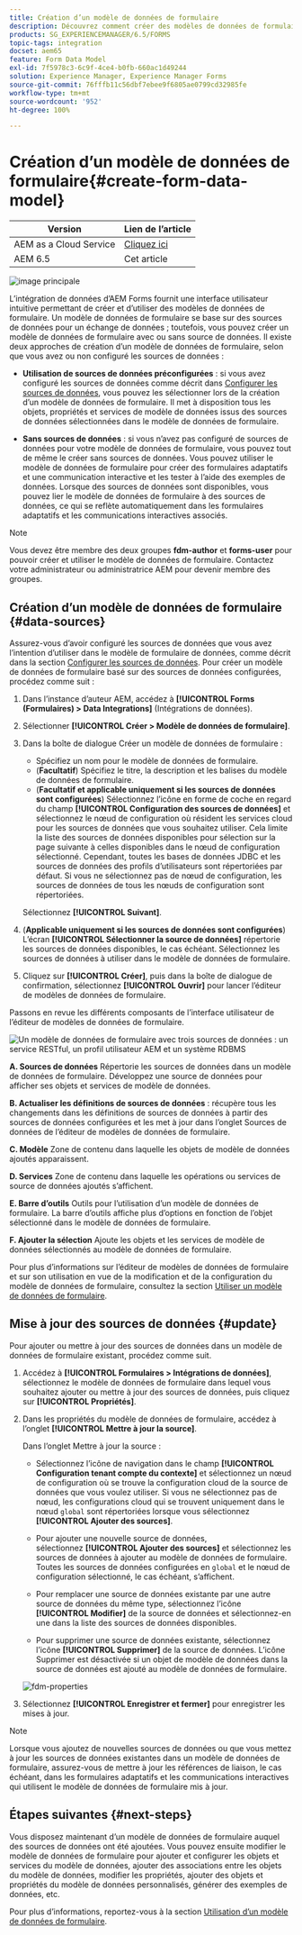 ```yaml
---
title: Création d’un modèle de données de formulaire
description: Découvrez comment créer des modèles de données de formulaire avec ou sans sources de données configurées.
products: SG_EXPERIENCEMANAGER/6.5/FORMS
topic-tags: integration
docset: aem65
feature: Form Data Model
exl-id: 7f5978c3-6c9f-4ce4-b0fb-660ac1d49244
solution: Experience Manager, Experience Manager Forms
source-git-commit: 76fffb11c56dbf7ebee9f6805ae0799cd32985fe
workflow-type: tm+mt
source-wordcount: '952'
ht-degree: 100%

---
```


# Création d’un modèle de données de formulaire{#create-form-data-model}

| Version | Lien de l’article |
| -------- | ---------------------------- |
| AEM as a Cloud Service | [Cliquez ici](https://experienceleague.adobe.com/docs/experience-manager-cloud-service/content/forms/integrate/use-form-data-model/create-form-data-models.html?lang=fr) |
| AEM 6.5 | Cet article |


![image principale](do-not-localize/data-integration.png)

L’intégration de données d’AEM Forms fournit une interface utilisateur intuitive permettant de créer et d’utiliser des modèles de données de formulaire. Un modèle de données de formulaire se base sur des sources de données pour un échange de données ; toutefois, vous pouvez créer un modèle de données de formulaire avec ou sans source de données. Il existe deux approches de création d’un modèle de données de formulaire, selon que vous avez ou non configuré les sources de données :

* **Utilisation de sources de données préconfigurées** : si vous avez configuré les sources de données comme décrit dans [Configurer les sources de données](../../forms/using/configure-data-sources.md), vous pouvez les sélectionner lors de la création d’un modèle de données de formulaire. Il met à disposition tous les objets, propriétés et services de modèle de données issus des sources de données sélectionnées dans le modèle de données de formulaire.

* **Sans sources de données** : si vous n’avez pas configuré de sources de données pour votre modèle de données de formulaire, vous pouvez tout de même le créer sans sources de données. Vous pouvez utiliser le modèle de données de formulaire pour créer des formulaires adaptatifs et une communication interactive et les tester à l’aide des exemples de données. Lorsque des sources de données sont disponibles, vous pouvez lier le modèle de données de formulaire à des sources de données, ce qui se reflète automatiquement dans les formulaires adaptatifs et les communications interactives associés.

>[!NOTE]
>
>Vous devez être membre des deux groupes **fdm-author** et **forms-user** pour pouvoir créer et utiliser le modèle de données de formulaire. Contactez votre administrateur ou administratrice AEM pour devenir membre des groupes.

## Création d’un modèle de données de formulaire {#data-sources}

Assurez-vous d’avoir configuré les sources de données que vous avez l’intention d’utiliser dans le modèle de formulaire de données, comme décrit dans la section [Configurer les sources de données](../../forms/using/configure-data-sources.md). Pour créer un modèle de données de formulaire basé sur des sources de données configurées, procédez comme suit :

1. Dans l’instance d’auteur AEM, accédez à **[!UICONTROL Forms (Formulaires) > Data Integrations]** (Intégrations de données).
1. Sélectionner **[!UICONTROL Créer > Modèle de données de formulaire]**.
1. Dans la boîte de dialogue Créer un modèle de données de formulaire :

   * Spécifiez un nom pour le modèle de données de formulaire.
   * (**Facultatif**) Spécifiez le titre, la description et les balises du modèle de données de formulaire.
   * (**Facultatif et applicable uniquement si les sources de données sont configurées**) Sélectionnez l’icône en forme de coche en regard du champ **[!UICONTROL Configuration des sources de données]** et sélectionnez le nœud de configuration où résident les services cloud pour les sources de données que vous souhaitez utiliser. Cela limite la liste des sources de données disponibles pour sélection sur la page suivante à celles disponibles dans le nœud de configuration sélectionné. Cependant, toutes les bases de données JDBC et les sources de données des profils d’utilisateurs sont répertoriées par défaut. Si vous ne sélectionnez pas de nœud de configuration, les sources de données de tous les nœuds de configuration sont répertoriées.

   Sélectionnez **[!UICONTROL Suivant]**.

1. (**Applicable uniquement si les sources de données sont configurées**) L’écran **[!UICONTROL Sélectionner la source de données]** répertorie les sources de données disponibles, le cas échéant. Sélectionnez les sources de données à utiliser dans le modèle de données de formulaire.
1. Cliquez sur **[!UICONTROL Créer]**, puis dans la boîte de dialogue de confirmation, sélectionnez **[!UICONTROL Ouvrir]** pour lancer l’éditeur de modèles de données de formulaire.

Passons en revue les différents composants de l’interface utilisateur de l’éditeur de modèles de données de formulaire.

![Un modèle de données de formulaire avec trois sources de données : un service RESTful, un profil utilisateur AEM et un système RDBMS](assets/fdm-ui.png)

**A. Sources de données** Répertorie les sources de données dans un modèle de données de formulaire. Développez une source de données pour afficher ses objets et services de modèle de données.

**B. Actualiser les définitions de sources de données** : récupère tous les changements dans les définitions de sources de données à partir des sources de données configurées et les met à jour dans l’onglet Sources de données de l’éditeur de modèles de données de formulaire.

**C. Modèle** Zone de contenu dans laquelle les objets de modèle de données ajoutés apparaissent.

**D. Services** Zone de contenu dans laquelle les opérations ou services de source de données ajoutés s’affichent.

**E. Barre d’outils** Outils pour l’utilisation d’un modèle de données de formulaire. La barre d’outils affiche plus d’options en fonction de l’objet sélectionné dans le modèle de données de formulaire.

**F. Ajouter la sélection** Ajoute les objets et les services de modèle de données sélectionnés au modèle de données de formulaire.

Pour plus d’informations sur l’éditeur de modèles de données de formulaire et sur son utilisation en vue de la modification et de la configuration du modèle de données de formulaire, consultez la section [Utiliser un modèle de données de formulaire](../../forms/using/work-with-form-data-model.md).

## Mise à jour des sources de données {#update}

Pour ajouter ou mettre à jour des sources de données dans un modèle de données de formulaire existant, procédez comme suit.

1. Accédez à **[!UICONTROL Formulaires > Intégrations de données]**, sélectionnez le modèle de données de formulaire dans lequel vous souhaitez ajouter ou mettre à jour des sources de données, puis cliquez sur **[!UICONTROL Propriétés]**.
1. Dans les propriétés du modèle de données de formulaire, accédez à l’onglet **[!UICONTROL Mettre à jour la source]**.

   Dans l’onglet Mettre à jour la source :

   * Sélectionnez l’icône de navigation dans le champ **[!UICONTROL Configuration tenant compte du contexte]** et sélectionnez un nœud de configuration où se trouve la configuration cloud de la source de données que vous voulez utiliser. Si vous ne sélectionnez pas de nœud, les configurations cloud qui se trouvent uniquement dans le nœud `global` sont répertoriées lorsque vous sélectionnez **[!UICONTROL Ajouter des sources]**.

   * Pour ajouter une nouvelle source de données, sélectionnez **[!UICONTROL Ajouter des sources]** et sélectionnez les sources de données à ajouter au modèle de données de formulaire. Toutes les sources de données configurées en `global` et le nœud de configuration sélectionné, le cas échéant, s’affichent.

   * Pour remplacer une source de données existante par une autre source de données du même type, sélectionnez l’icône **[!UICONTROL Modifier]** de la source de données et sélectionnez-en une dans la liste des sources de données disponibles.
   * Pour supprimer une source de données existante, sélectionnez l’icône **[!UICONTROL Supprimer]** de la source de données. L’icône Supprimer est désactivée si un objet de modèle de données dans la source de données est ajouté au modèle de données de formulaire.

   ![fdm-properties](assets/fdm-properties.png)

1. Sélectionnez **[!UICONTROL Enregistrer et fermer]** pour enregistrer les mises à jour.

>[!NOTE]
>
>Lorsque vous ajoutez de nouvelles sources de données ou que vous mettez à jour les sources de données existantes dans un modèle de données de formulaire, assurez-vous de mettre à jour les références de liaison, le cas échéant, dans les formulaires adaptatifs et les communications interactives qui utilisent le modèle de données de formulaire mis à jour.

## Étapes suivantes {#next-steps}

Vous disposez maintenant d’un modèle de données de formulaire auquel des sources de données ont été ajoutées. Vous pouvez ensuite modifier le modèle de données de formulaire pour ajouter et configurer les objets et services du modèle de données, ajouter des associations entre les objets du modèle de données, modifier les propriétés, ajouter des objets et propriétés du modèle de données personnalisés, générer des exemples de données, etc.

Pour plus d’informations, reportez-vous à la section [Utilisation d’un modèle de données de formulaire](../../forms/using/work-with-form-data-model.md).
